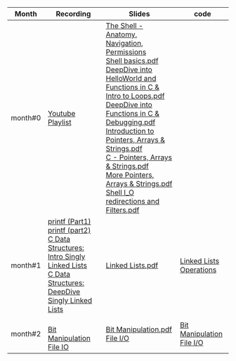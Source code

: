 | Month | Recording | Slides | code |
|----------|---------------------------|--------------------|----|
| month#0 | [Youtube Playlist](https://www.youtube.com/playlist?list=PLyYhUzEei28O-EUhVv9EjDegJoD6lbZ1F) | [The Shell - Anatomy, Navigation, Permissions](./PDF/The%20Shell%20-%20Anatomy,%20Navigation,%20Permissions.pdf) <br> [Shell basics.pdf](./PDF/Shell%20basics.pdf) <br> [DeepDive into HelloWorld and Functions in C & Intro to Loops.pdf](./PDF/DeepDive%20into%20HelloWorld%20and%20Functions%20in%20C%20&%20Intro%20to%20Loops.pdf) <br> [DeepDive into Functions in C & Debugging.pdf](./PDF/DeepDive%20into%20Functions%20in%20C%20&%20Debugging.pdf) <br> [Introduction to Pointers, Arrays & Strings.pdf](./PDF/Introduction%20to%20Pointers,%20Arrays%20&%20Strings.pdf) <br> [C - Pointers, Arrays & Strings.pdf](./PDF/C%20-%20Pointers,%20Arrays%20&%20Strings.pdf) <br> [More Pointers, Arrays & Strings.pdf](./PDF/More%20Pointers,%20Arrays%20&%20Strings.pdf) <br> [Shell I_O redirections and Filters.pdf](.//PDF/Shell%20I_O%20redirections%20and%20Filters.pdf)|  |
| month#1 | [printf (Part1)](https://us06web.zoom.us/rec/share/W8g_i3DclkYvLJqUCv4CNDXBaa_HuOIwKwDa331WDtvDjfi3crY1ReJDWDZN1TmP.EPg2bjZFWY9BBPof) <br> [printf (part2)](https://us06web.zoom.us/rec/share/BZF7H_eBP4wY1RJE7zIgUEGIVaN2herK8c5c1gYTJLVgVFvruu74S2wLXNuMTBU.7GziWKGrFTCFgR7S) <br> [C Data Structures: Intro Singly Linked Lists](https://us06web.zoom.us/rec/share/37SW5EUesawhQ7HOOhiLmHzDpnkC05QJydHGAM10fV9jCHYCOd3N5KlR5JffzPA.S7bta4QAwc3KERNI) <br> [C Data Structures: DeepDive Singly Linked Lists](https://us06web.zoom.us/rec/share/Mju3KveD-o5N9pUa6Nsr98mgAB_Lx4SMgUOCQyXq3KJdOU6fwOV25KN7gnjPCBfu.d2ClknUlQce1JalA) | [Linked Lists.pdf](./PDF/Linked%20Lists.pdf) <br> | [Linked Lists Operations](./Code/LinkedLists/) <br>  |
| month#2  |  <br> [Bit Manipulation](https://us06web.zoom.us/rec/share/-jSxLpZGo66glrtvkqnJfh3_V6Q8WdGUu6IWiuDIG3Jl7hvuYFVu8-wDta79laUJ.HZ6vqWLyi3ZsJVT-) <br> [File IO](https://us06web.zoom.us/rec/share/X7C_hS24CjMXFt_wSSynvGhoxZWi-zJmjhkefl9lFli5lKNKolbqxKzoIZJipHj0.JNbZOqUDDP2FbNQ6) | [Bit Manipulation.pdf](./PDF/Bit%20Manipulation.pdf) <br> [File I/O](./PDF/File%20I_O.pdf) <br>  |[Bit Manipulation](./Code/BitMan/) <br> [File I/O](./Code/File%20IO/)  <br> |
